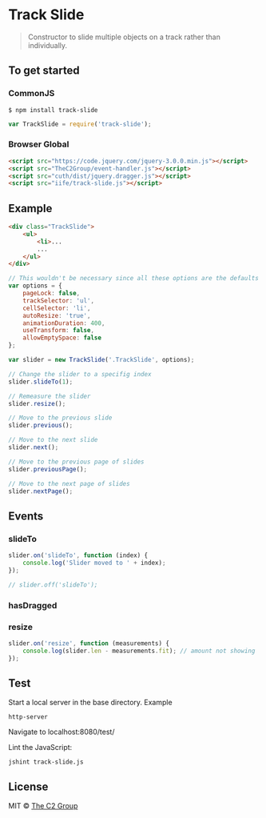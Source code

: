 Track Slide
===========

> Constructor to slide multiple objects on a track rather than individually.


To get started
--------------

### CommonJS

```
$ npm install track-slide
```

```js
var TrackSlide = require('track-slide');
```

### Browser Global

```html
<script src="https://code.jquery.com/jquery-3.0.0.min.js"></script>
<script src="TheC2Group/event-handler.js"></script>
<script src="cuth/dist/jquery.dragger.js"></script>
<script src="iife/track-slide.js"></script>
```


Example
-------

```html
<div class="TrackSlide">
    <ul>
        <li>...
        ...
    </ul>
</div>
```

```js
// This wouldn't be necessary since all these options are the defaults
var options = {
    pageLock: false,
    trackSelector: 'ul',
    cellSelector: 'li',
    autoResize: 'true',
    animationDuration: 400,
    useTransform: false,
    allowEmptySpace: false
};

var slider = new TrackSlide('.TrackSlide', options);

// Change the slider to a specifig index
slider.slideTo(1);

// Remeasure the slider
slider.resize();

// Move to the previous slide
slider.previous();

// Move to the next slide
slider.next();

// Move to the previous page of slides
slider.previousPage();

// Move to the next page of slides
slider.nextPage();
```

Events
------

### slideTo

```js
slider.on('slideTo', function (index) {
    console.log('Slider moved to ' + index);
});

// slider.off('slideTo');
```

### hasDragged

### resize

```js
slider.on('resize', function (measurements) {
    console.log(slider.len - measurements.fit); // amount not showing
});
```


Test
----
Start a local server in the base directory.
Example
```
http-server
```
Navigate to localhost:8080/test/

Lint the JavaScript:
```
jshint track-slide.js
```


License
-------

MIT © [The C2 Group](https://c2experience.com)
